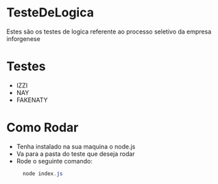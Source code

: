 # TesteDeLogica
Estes são  os  testes  de logica referente ao processo seletivo  da empresa inforgenese

# Testes 
 - IZZI  
 - NAY
 - FAKENATY
# Como Rodar 
  - Tenha instalado na sua maquina o  node.js
  - Va para a pasta do  teste que deseja rodar
  - Rode o  seguinte comando:
    ````````powershell
      node index.js
    `````````

